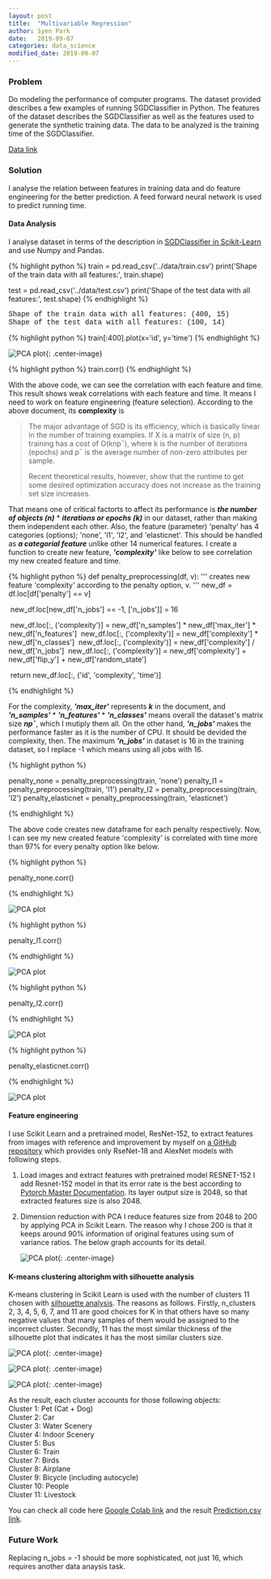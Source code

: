 ```yaml
---
layout: post
title:  "Multivariable Regression"
author: Syen Park
date:   2019-09-07
categories: data_science
modified_date: 2019-09-07
---
```


### __Problem__

Do modeling the performance of computer programs. The dataset provided describes a few examples of running SGDClassifier in Python. The features of the dataset describes the SGDClassifier as well as the features used to generate the synthetic training data. The data to be analyzed is the training time of the SGDClassifier.

[Data link](https://www.kaggle.com/c/msbd5001-fall2018/data)

### __Solution__

I analyse the relation between features in training data and do feature engineering for the better prediction. A feed forward neural network is used to predict running time.

#### __Data Analysis__

I analyse dataset in terms of the description in [SGDClassifier in Scikit-Learn](https://scikit-learn.org/stable/modules/generated/sklearn.linear_model.SGDClassifier.html)  and use Numpy and Pandas.

{% highlight python %}
train = pd.read_csv('../data/train.csv')
print('Shape of the train data with all features:', train.shape)

test = pd.read_csv('../data/test.csv')
print('Shape of the test data with all features:', test.shape)
{% endhighlight %}

<span style="font-family: Courier New;"> Shape of the train data with all features: (400, 15) <br/>Shape of the test data with all features: (100, 14)</span>

{% highlight python %}
train[:400].plot(x='id', y='time')
{% endhighlight %}

![PCA plot](/assets/kaggle.png){: .center-image}

{% highlight python %}
train.corr()
{% endhighlight %}

With the above code, we can see the correlation with each feature and time. This result shows weak correlations with each feature and time. It means I need to work on feature engineering (feature selection). According to the above document, its __complexity__ is

> The major advantage of SGD is its efficiency, which is basically linear in the number of training examples. If X is a matrix of size (n, p) training has a cost of O(knp¯), where k is the number of iterations (epochs) and p¯ is the average number of non-zero attributes per sample.
>
> Recent theoretical results, however, show that the runtime to get some desired optimization accuracy does not increase as the training set size increases.

That means one of critical factorts to affect its performance is *__the number of objects (n)__* * *__iterations or epochs (k)__* in our dataset, rather than making them independent each other. Also, the feature (parameter) 'penalty' has 4 categories (options); 'none', 'l1', 'l2', and  'elasticnet'. This should be handled as *__a categorial feature__* unlike other 14 numerical features. I create a function to create new feature, *__'complexity'__* like below to see correlation my new created feature and time.

{% highlight python %}
def penalty_preprocessing(df, v):
    '''
    creates new feature 'complexity' according to the penalty option, v.
    '''
    new_df = df.loc[df['penalty'] == v]

​    new_df.loc[new_df['n_jobs'] == -1, ['n_jobs']] = 16

​    new_df.loc[:, ('complexity')] = new_df['n_samples'] * new_df['max_iter'] * new_df['n_features']
​    new_df.loc[:, ('complexity')] = new_df['complexity'] * new_df['n_classes']
​    new_df.loc[:, ('complexity')] = new_df['complexity'] / new_df['n_jobs']
​    new_df.loc[:, ('complexity')] = new_df['complexity'] + new_df['flip_y'] + new_df['random_state']

​    return new_df.loc[:, ('id', 'complexity', 'time')]    

{% endhighlight %}

For the complexity, *__'max_iter'__* represents *__k__* in the document, and *__'n_samples'__* * *__'n_features'__* * *__'n_classes'__* means overall the dataset's matrix size *__np¯__*, which I mutiply them all. On the other hand, *__'n_jobs'__* makes the performance faster as it is the number of CPU. It should be devided the complexity, then. The maximum *__'n_jobs'__* in dataset is 16 in the training dataset, so I replace -1 which means using all jobs with 16. 

{% highlight python %}

penalty_none = penalty_preprocessing(train, 'none')
penalty_l1 = penalty_preprocessing(train, 'l1')
penalty_l2 = penalty_preprocessing(train, 'l2')
penalty_elasticnet = penalty_preprocessing(train, 'elasticnet')

{% endhighlight %}

The above code creates new dataframe for each penalty respectively. Now, I can see my new created feature 'complexity' is correlated with time more than 97% for every penalty option like below.  

{% highlight python %}

penalty_none.corr()

{% endhighlight %}

![PCA plot](/assets/none.png)

{% highlight python %}

penalty_l1.corr()

{% endhighlight %}

![PCA plot](/assets/l1.png)

{% highlight python %}

penalty_l2.corr()

{% endhighlight %}

![PCA plot](/assets/l2.png)

{% highlight python %}

penalty_elasticnet.corr()

{% endhighlight %}

![PCA plot](/assets/ela.png)

#### __Feature engineering__

I use Scikit Learn and a pretrained model, ResNet-152, to extract features from images with reference
and improvement by myself on [a GitHub repository](https://github.com/christiansafka/img2vec) which provides only RseNet-18 and AlexNet
models with following steps.

1. Load images and extract features with pretrained model RESNET-152
   I add Resnet-152 model in that its error rate is the best according to [Pytorch Master
   Documentation](https://pytorch.org/docs/stable/torchvision/models.html). Its layer output size is 2048, so that extracted features size is also 2048.

2. Dimension reduction with PCA
   I reduce features size from 2048 to 200 by applying PCA in Scikit Learn. The reason why I
   chose 200 is that it keeps around 90% information of original features using sum of variance
   ratios. The below graph accounts for its detail.

   ![PCA plot](/assets/K-means_PCA.png){: .center-image}

#### __K-means clustering altorighm with silhouette analysis__

K-means clustering in Scikit Learn is used with the number of clusters 11 chosen with [silhouette
analysis](https://scikit-learn.org/stable/auto_examples/cluster/plot_kmeans_silhouette_analysis.html). The reasons as follows. Firstly, n_clusters 2, 3, 4, 5, 6, 7, and 11 are good choices for K in
that others have so many negative values that many samples of them would be assigned to the
incorrect cluster. Secondly, 11 has the most similar thickness of the silhouette plot that indicates
it has the most similar clusters size.

![PCA plot](/assets/sil_03.png){: .center-image}

![PCA plot](/assets/sil_08.png){: .center-image}

![PCA plot](/assets/sil_11.png){: .center-image}

As the result, each cluster accounts for those following objects:  
Cluster 1: Pet (Cat + Dog)  
Cluster 2: Car  
Cluster 3: Water Scenery  
Cluster 4: Indoor Scenery  
Cluster 5: Bus  
Cluster 6: Train  
Cluster 7: Birds  
Cluster 8: Airplane  
Cluster 9: Bicycle (including autocycle)  
Cluster 10: People  
Cluster 11: Livestock  

You can check all code here [Google Colab link](https://colab.research.google.com/drive/1PRfXoQzhmd71uWYso4M4SBqtQ2ikk5Pe) and the result [Prediction.csv link](https://drive.google.com/open?id=13aBm-IyWi9tWm5_VQ6q6eEyNNM4adzBd).

### __Future Work__

Replacing n_jobs = -1 should be more sophisticated, not just 16, which requires another data anaysis task.